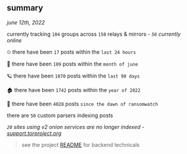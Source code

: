 
## summary
_june 12th, 2022_

currently tracking `104` groups across `150` relays & mirrors - _`56` currently online_

⏲ there have been `17` posts within the `last 24 hours`

🦈 there have been `109` posts within the `month of june`

🪐 there have been `1070` posts within the `last 90 days`

🏚 there have been `1742` posts within the `year of 2022`

🦕 there have been `4028` posts `since the dawn of ransomwatch`

there are `50` custom parsers indexing posts

_`20` sites using v2 onion services are no longer indexed - [support.torproject.org](https://support.torproject.org/onionservices/v2-deprecation/)_

> see the project [README](https://github.com/joshhighet/ransomwatch#ransomwatch--) for backend technicals
